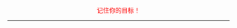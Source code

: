<!doctype html>
<html>
<head>
<meta charset="utf-8">
<title>个人网站</title>	<!-- 页面标题 -->
	<style type = "text/css">
		p{
			font-size: 36fx;		/*字体大小*/
			color: red;				/*字体红色*/
			text-align: center;		/*显示居中*/
		}
	</style>
</head>

<body>
	<p>记住你的目标！</p>
	<hr />		<!-- 水平线 -->
</body>
</html>
